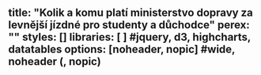 title: "Kolik a komu platí ministerstvo dopravy za levnější jízdné pro studenty a důchodce"
perex: ""
styles: []
libraries: [    ] #jquery, d3, highcharts, datatables
options: [noheader, nopic] #wide, noheader (, nopic)
---
<wide><div id="graf" style="height: 400px"></div></wide>